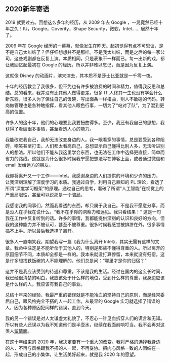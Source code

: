 ## 2020新年寄语

2019 就要过去。回想这么多年的经历，从 2009 年去 Google ，一晃竟然已经十年之久！IU，Google，Coverity，Shape Security，微软，Intel…… 居然十年了。

2009 年在 Google 经历的一幕幕，就像发生在昨天。起初觉得有点不可思议，是不是自己太纠结了？但仔细想想并不是那样。不是我太纠结，而是之后的每一家公司，这些戏剧都在反复上演。本质相同，只是表象不一样而已。每一出新的戏，都让我回忆起最初在 Google 的经历。所以并非难以忘记，而是因为反复上演。

这就像 Disney 的动画片，演来演去，其本质不是莎士比亚就是一千零一夜。

十年的经历教会了我很多，但不免也有许多被浪费的时间和精力，值得我反思和总结。总的看来，我并没有比其他人做得更差。很多 IT 人终其一生也没有学会什么新东西，很多人为了保住自己的饭碗，写出面条一样扭曲，别人不敢碰的代码。转岗做管理也是各种瞎指挥，看其他人眼色行事，一切为了“站对了队”，为了混到更高的位置。

许多人的这十年，他们的心理要比我要扭曲得多。至少，我还有我自己的思想，我获得了看破很多事情，甚至看透人心的能力。

我能改进我自己，我却无法改变身边的人。我一眼看穿的事情，总是要受到各种阻碍，嘲笑甚至打击。人们都太看高自己，总想显示自己懂得比别人多，无法听进别人的想法。所以他们不能从我这里学会东西，也无法在工作中选择更直接，简单而省力的路线。这就是为什么很多时候我宁愿把想法写在博客上面，或者通过微信和 email 发给远方的朋友。

我即将离开又一个工作——Intel。我感谢身边的人们提供的环境和少许的压力，让我深刻理解了深度学习的本质。我通过自学，利用自己熟知的 PL 理论，看透了所谓“深度学习框架”的原理。通过自己的思考，看破了所谓“人工智能”在视觉上的严重局限性，甚至可以说那是一个[骗局](http://www.yinwang.org/blog-cn/2019/09/14/machine-vs-human)。

我感谢我的同事们，然而我看透的东西，却只属于我自己。不是我不愿意分享，而是没人在乎我在说什么。“我不在乎你的洞察力和远见。我只看结果！” 这是一句我在工作中反复听到的话。许多的事情，我都能提供深刻的认识和良好的方向，但我的这种能力并不被认可，甚至不被尊重。很多时候我感觉被排挤在外，很多事情插不上手。所以最后我选择了离开。

很多人一直嘲笑我，期望我写一篇《我为什么离开 Intel》，其实无需有这样的文章。我命中注定是不能听命于其他人的，特别是那些不懂得尊重的人。所以离开的原因细节不同，本质却全都是一样的。我本来就没打算停留，本来就没有归宿。这是许多想找铁饭碗的人不能理解的，他们总是问：“哪里才是你的归宿？”

这并不是我应该受到的待遇和尊重，不该是我的生活。经过在国内的这么长时间，我已经很清楚的明白，我应该处于什么样的地位，受到什么样的尊重，我身边应该是什么样的人。我应该有我自己的事业。

总结十年来的经验，我最严重的错误就是不能冷血的坚持自己的原则，而是经常委屈自己，跟风格完全不搭的人一起工作。从最早的 Google 实习就选择了错误的人，因为各种原因犯同样的错误，直到今天。

我的另一个错误是对人太谦虚太礼貌了，不忍心一针见血拆穿人们的谎言和无知。所以有些人还误以为我不知道他们是半壶水，继续在我面前响叮当。我不会再对这类人[留情面](http://www.yinwang.org/blog-cn/2019/12/24/compilers)。

在这十年结束的 2020 年，我决定要有一个重大的改变。我将严格的选择我身边的人，不再与风格跟我不搭的人一起，不再妥协。把内心风格一致的人团结在一起，形成自己的小集体，让生活美好起来，就是我 2020 年的愿望。
